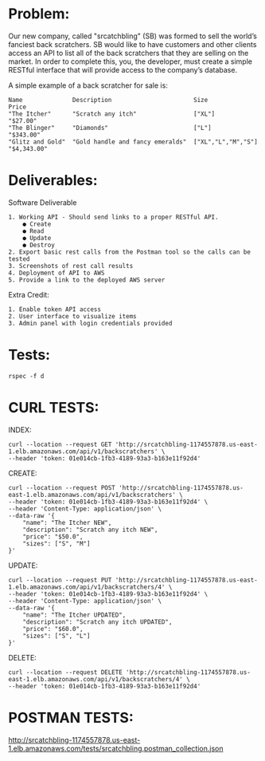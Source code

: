 # Problem:
Our new company, called "srcatchbling" (SB) was formed to sell the world’s fanciest back scratchers. SB would like to have customers and other clients access an API to list all of the back scratchers that they are selling on the market. In order to complete this, you, the developer, must create a simple RESTful interface that will provide access to the company’s
database.

A simple example of a back scratcher for sale is:
```
Name              Description                       Size                Price
"The Itcher"      "Scratch any itch"                ["XL"]              "$27.00"
"The Blinger"     "Diamonds"                        ["L"]               "$343.00"
"Glitz and Gold"  "Gold handle and fancy emeralds"  ["XL","L","M","S"]  "$4,343.00"
```
# Deliverables:
Software Deliverable
```
1. Working API - Should send links to a proper RESTful API.
    ● Create
    ● Read
    ● Update
    ● Destroy
2. Export basic rest calls from the Postman tool so the calls can be tested
3. Screenshots of rest call results
4. Deployment of API to AWS
5. Provide a link to the deployed AWS server
```

Extra Credit:
```
1. Enable token API access
2. User interface to visualize items
3. Admin panel with login credentials provided
```

# Tests:
```
rspec -f d
```

# CURL TESTS:
INDEX:
```
curl --location --request GET 'http://srcatchbling-1174557878.us-east-1.elb.amazonaws.com/api/v1/backscratchers' \
--header 'token: 01e014cb-1fb3-4189-93a3-b163e11f92d4'
```

CREATE:
```
curl --location --request POST 'http://srcatchbling-1174557878.us-east-1.elb.amazonaws.com/api/v1/backscratchers' \
--header 'token: 01e014cb-1fb3-4189-93a3-b163e11f92d4' \
--header 'Content-Type: application/json' \
--data-raw '{
    "name": "The Itcher NEW",
    "description": "Scratch any itch NEW",
    "price": "$50.0",
    "sizes": ["S", "M"]
}'
```

UPDATE:
```
curl --location --request PUT 'http://srcatchbling-1174557878.us-east-1.elb.amazonaws.com/api/v1/backscratchers/4' \
--header 'token: 01e014cb-1fb3-4189-93a3-b163e11f92d4' \
--header 'Content-Type: application/json' \
--data-raw '{
    "name": "The Itcher UPDATED",
    "description": "Scratch any itch UPDATED",
    "price": "$60.0",
    "sizes": ["S", "L"]
}'
```

DELETE:
```
curl --location --request DELETE 'http://srcatchbling-1174557878.us-east-1.elb.amazonaws.com/api/v1/backscratchers/4' \
--header 'token: 01e014cb-1fb3-4189-93a3-b163e11f92d4'
```

# POSTMAN TESTS:
http://srcatchbling-1174557878.us-east-1.elb.amazonaws.com/tests/srcatchbling.postman_collection.json
